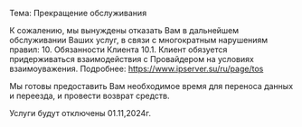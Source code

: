 Тема: Прекращение обслуживания

К сожалению, мы вынуждены отказать Вам в дальнейшем обслуживании Ваших услуг, в связи с многократным нарушениям правил:
10. Обязанности Клиента
10.1. Клиент обязуется придерживаться взаимодействия с Провайдером на условиях взаимоуважения.
Подробнее: https://www.ipserver.su/ru/page/tos

Мы готовы предоставить Вам необходимое время для переноса данных и переезда, и провести возврат средств.

Услуги будут отключены 01.11,2024г. 